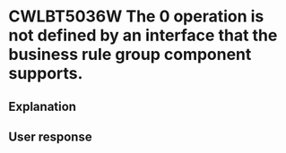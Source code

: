 # CWLBT5036W The 0 operation is not defined by an interface that the business rule group component supports.

## Explanation

## User response